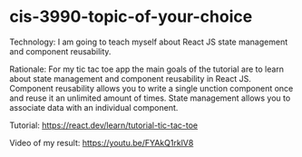 # cis-3990-topic-of-your-choice

Technology: I am going to teach myself about React JS state management and component reusability.

Rationale: For my tic tac toe app the main goals of the tutorial are to learn about state management and component reusability in React JS. Component reusability allows you to write a single unction component once and reuse it an unlimited amount of times. State management allows you to associate data with an individual component.

Tutorial: https://react.dev/learn/tutorial-tic-tac-toe

Video of my result: https://youtu.be/FYAkQ1rklV8